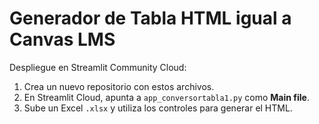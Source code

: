 # Generador de Tabla HTML igual a Canvas LMS

Despliegue en Streamlit Community Cloud:
1. Crea un nuevo repositorio con estos archivos.
2. En Streamlit Cloud, apunta a `app_conversortabla1.py` como **Main file**.
3. Sube un Excel `.xlsx` y utiliza los controles para generar el HTML.
